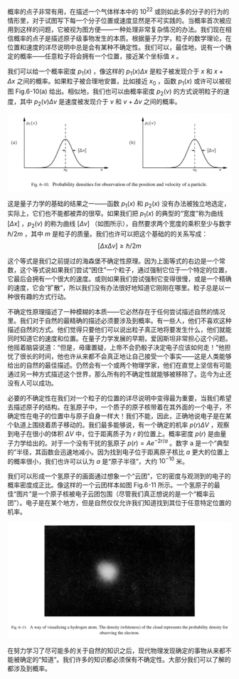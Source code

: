 概率的点子非常有用，在描述一个气体样本中的 $10^{22}$ 或则如此多的分子的行为的情形里，对于试图写下每一个分子位置或速度显然是不可实践的。当概率首次被应用到这样的问题，它被视为图方便——一种处理非常复杂情况的办法。我们现在相信概率的点子是描述原子级事物发生的本质。根据量子力学，粒子的数学理论，在位置和速度的详尽说明中总是会有某种不确定性。我们可以，最佳地，说有一个确定的概率——任意粒子将会拥有一个位置，接近某个坐标值 $x$ 。

我们可以给一个概率密度 $p_1(x)$ ，像这样的 $p_1(x)\Delta{x}$ 是粒子被发现介于 $x$ 和 $x+\Delta{x}$ 之间的概率。如果粒子被合理地安置，比如接近 $x_0$ ，函数 $p_1(x)$ 或许可以被视图 Fig.6-10(a) 给出。相似地，我们也可以由概率密度 $p_2(v)$ 的方式说明粒子的速度，其中 $p_2(v)\Delta{v}$ 是速度被发现介于 $v$ 和 $v+\Delta{v}$ 之间的概率。

![一个粒子的位置和速度的观测形成的概率密度视图](/assets/volume-1/fig-6-10.png)

这是量子力学的基础的结果之一——函数 $p_1(x)$ 和 $p_2(x)$ 没有办法被独立地选定，实际上，它们也不能都被弄的很窄。如果我们把 $p_1(x)$ 的典型的“宽度”称为曲线 $[\Delta{x}]$ ，$p_2(v)$ 的称为曲线 $[\Delta{v}]$ （如图所示），自然要求两个宽度的乘积至少与数字 $\hslash/2m$ ，其中 $m$ 是粒子的质量。我们也许可以把这个基础的的关系写成：
$$[\Delta{x} \Delta{v}]\geq{\hslash/2m}$$

这个等式是我们之前提过的海森堡不确定性原理。因为上面等式的右边是一个常数，这个等式说如果我们尝试“困住”一个粒子，通过强制它位于一个特定的位置，它最后会拥有一个很大的速度。或则如果我们尝试强制它变得很慢，或是一个精确的速度，它会“扩散”，所以我们没有办法很好地知道它刚刚在哪里。粒子总是以一种很有趣的方式行动。

不确定性原理描述了一种模糊的本质——它必然存在于任何尝试描述自然的情况里。我们对于自然的最精确的描述必须要涉及到概率。有一些人，他们不喜欢这种描述自然的方式。他们觉得只要他们可以说出粒子真正地将要发生什么，他们就能同时知道它的速度和位置。在量子力学发展的早期，爱因斯坦非常担心这个问题。他摇着脑袋说道：“但是，毋庸置疑，上帝不会扔骰子决定电子应该如何走！”他担忧了很长的时间，他也许从来都不会真正地让自己接受一个事实——这是人类能够给出的自然的最佳描述。仍然会有一个或两个物理学家，他们在直觉上坚信有可能通过另一种方式描述这个世界，那么所有的不确定性就能够被移除了。迄今为止还没有人可以成功。

必要的不确定性在我们对一个粒子的位置的详尽说明中变得最为重要，当我们希望去描述原子的结构。在氢原子中，一个质子的原子核带着在其外面的一个电子，不确定性在电子的位置中与原子自身一样大！我们不能，因此，正确地说电子是在某个轨道上围绕着质子移动的。我们最多能够说，有一个确定的机率 $p(r)\Delta{V}$ ，观察到电子在很小的体积 $\Delta{V}$ 中，位于距离质子为 $r$ 的位置上。概率密度 $p(r)$ 是由量子力学给出的。对于一个没有干扰的氢原子 $p(r)=Ae^{-2r/a}$ 。数字 a 是一个“典型的”半径，其函数会迅速地减小。因为找到电子位于距离原子核比 $a$ 更大的位置上的概率很小，我们也许可以认为 $a$ 是“原子半径”，大约 $10^{-10}$ 米。

我们可以形成一个氢原子的画面通过想象一个“云团”，它的密度与观测到的电子的概率密度成正比。像这样的一个云团样本如图 Fig.6-11 所示。一个氢原子的最佳“图片”是一个原子核被电子云团包围（尽管我们真正想说的是一个“概率云团”）。电子是在某个地方，但是自然仅仅允许我们知道找到其位于任意特定位置的机率。

![可视化氢原子的一个方式。云团的密度（白色部分）表示观测到的电子的概率密度。](/assets/volume-1/fig-6-11.png)

在努力学习了尽可能多的关于自然的知识之后，现代物理发现确定的事物从来都不能被确定的“知道”。我们许多的知识都必须保有不确定性。大部分我们可以了解的都涉及到概率。

